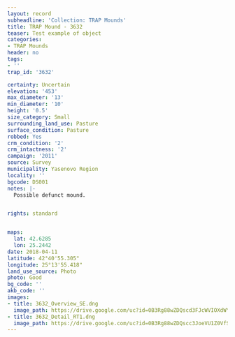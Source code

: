 ```yaml
---
layout: record
subheadline: 'Collection: TRAP Mounds'
title: TRAP Mound - 3632
teaser: Test example of object
categories:
- TRAP Mounds
header: no
tags:
- ''
trap_id: '3632'

certainty: Uncertain
elevation: '453'
max_diameter: '13'
min_diameter: '10'
height: '0.5'
size_category: Small
surrounding_land_use: Pasture
surface_condition: Pasture
robbed: Yes
crm_condition: '2'
crm_intactness: '2'
campaign: '2011'
source: Survey
municipality: Yasenovo Region
locality: ''
bgcode: DS001
notes: |-
  Possible defunct mound.


rights: standard


maps:
  lat: 42.6285
  lon: 25.2442
date: 2018-04-11
latitude: 42°40'55.305"
longitude: 25°13'55.418"
land_use_source: Photo
photo: Good
bg_code: ''
akb_code: ''
images:
- title: 3632_Overview_SE.dng
  image_path: https://drive.google.com/uc?id=0B3Rg88wZDQscd3FJcWVIOXdWYTA
- title: 3632_Detail_RT1.dng
  image_path: https://drive.google.com/uc?id=0B3Rg88wZDQscc3JoeVU1Z0VfSHc
---
```

